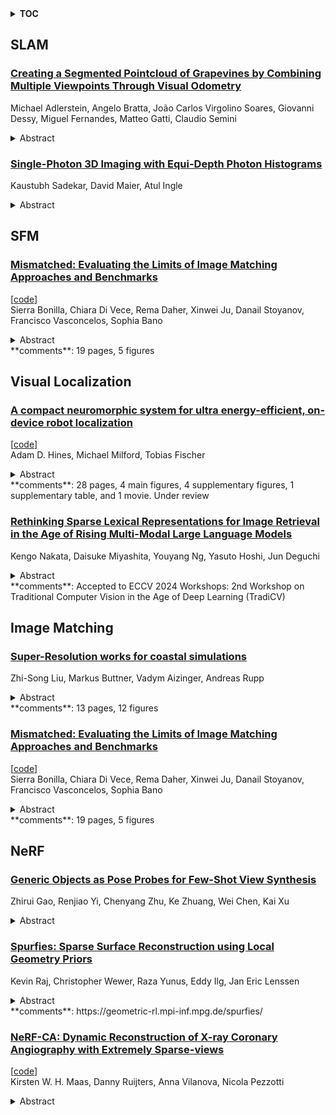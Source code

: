 <details>
  <summary><b>TOC</b></summary>
  <ol>
    <li><a href=#slam>SLAM</a></li>
      <ul>
        <li><a href=#Creating-a-Segmented-Pointcloud-of-Grapevines-by-Combining-Multiple-Viewpoints-Through-Visual-Odometry>Creating a Segmented Pointcloud of Grapevines by Combining Multiple Viewpoints Through Visual Odometry</a></li>
        <li><a href=#Single-Photon-3D-Imaging-with-Equi-Depth-Photon-Histograms>Single-Photon 3D Imaging with Equi-Depth Photon Histograms</a></li>
      </ul>
    </li>
    <li><a href=#sfm>SFM</a></li>
      <ul>
        <li><a href=#Mismatched:-Evaluating-the-Limits-of-Image-Matching-Approaches-and-Benchmarks>Mismatched: Evaluating the Limits of Image Matching Approaches and Benchmarks</a></li>
      </ul>
    </li>
    <li><a href=#visual-localization>Visual Localization</a></li>
      <ul>
        <li><a href=#A-compact-neuromorphic-system-for-ultra-energy-efficient,-on-device-robot-localization>A compact neuromorphic system for ultra energy-efficient, on-device robot localization</a></li>
        <li><a href=#Rethinking-Sparse-Lexical-Representations-for-Image-Retrieval-in-the-Age-of-Rising-Multi-Modal-Large-Language-Models>Rethinking Sparse Lexical Representations for Image Retrieval in the Age of Rising Multi-Modal Large Language Models</a></li>
      </ul>
    </li>
    <li><a href=#image-matching>Image Matching</a></li>
      <ul>
        <li><a href=#Super-Resolution-works-for-coastal-simulations>Super-Resolution works for coastal simulations</a></li>
        <li><a href=#Mismatched:-Evaluating-the-Limits-of-Image-Matching-Approaches-and-Benchmarks>Mismatched: Evaluating the Limits of Image Matching Approaches and Benchmarks</a></li>
      </ul>
    </li>
    <li><a href=#nerf>NeRF</a></li>
      <ul>
        <li><a href=#Generic-Objects-as-Pose-Probes-for-Few-Shot-View-Synthesis>Generic Objects as Pose Probes for Few-Shot View Synthesis</a></li>
        <li><a href=#Spurfies:-Sparse-Surface-Reconstruction-using-Local-Geometry-Priors>Spurfies: Sparse Surface Reconstruction using Local Geometry Priors</a></li>
        <li><a href=#NeRF-CA:-Dynamic-Reconstruction-of-X-ray-Coronary-Angiography-with-Extremely-Sparse-views>NeRF-CA: Dynamic Reconstruction of X-ray Coronary Angiography with Extremely Sparse-views</a></li>
      </ul>
    </li>
  </ol>
</details>

## SLAM  

### [Creating a Segmented Pointcloud of Grapevines by Combining Multiple Viewpoints Through Visual Odometry](http://arxiv.org/abs/2408.16472)  
Michael Adlerstein, Angelo Bratta, João Carlos Virgolino Soares, Giovanni Dessy, Miguel Fernandes, Matteo Gatti, Claudio Semini  
<details>  
  <summary>Abstract</summary>  
  <ol>  
    Grapevine winter pruning is a labor-intensive and repetitive process that significantly influences the quality and quantity of the grape harvest and produced wine of the following season. It requires a careful and expert detection of the point to be cut. Because of its complexity, repetitive nature and time constraint, the task requires skilled labor that needs to be trained. This extended abstract presents the computer vision pipeline employed in project Vinum, using detectron2 as a segmentation network and keypoint visual odometry to merge different observation into a single pointcloud used to make informed pruning decisions.  
  </ol>  
</details>  
  
### [Single-Photon 3D Imaging with Equi-Depth Photon Histograms](http://arxiv.org/abs/2408.16150)  
Kaustubh Sadekar, David Maier, Atul Ingle  
<details>  
  <summary>Abstract</summary>  
  <ol>  
    Single-photon cameras present a promising avenue for high-resolution 3D imaging. They have ultra-high sensitivity -- down to individual photons -- and can record photon arrival times with extremely high (sub-nanosecond) resolution. Single-photon 3D cameras estimate the round-trip time of a laser pulse by forming equi-width (EW) histograms of detected photon timestamps. Acquiring and transferring such EW histograms requires high bandwidth and in-pixel memory, making SPCs less attractive in resource-constrained settings such as mobile devices and AR/VR headsets. In this work we propose a 3D sensing technique based on equi-depth (ED) histograms. ED histograms compress timestamp data more efficiently than EW histograms, reducing the bandwidth requirement. Moreover, to reduce the in-pixel memory requirement, we propose a lightweight algorithm to estimate ED histograms in an online fashion without explicitly storing the photon timestamps. This algorithm is amenable to future in-pixel implementations. We propose algorithms that process ED histograms to perform 3D computer-vision tasks of estimating scene distance maps and performing visual odometry under challenging conditions such as high ambient light. Our work paves the way towards lower bandwidth and reduced in-pixel memory requirements for SPCs, making them attractive for resource-constrained 3D vision applications. Project page: $\href{https://www.computational.camera/pedh}{https://www.computational.camera/pedh}$  
  </ol>  
</details>  
  
  



## SFM  

### [Mismatched: Evaluating the Limits of Image Matching Approaches and Benchmarks](http://arxiv.org/abs/2408.16445)  
[[code](https://github.com/surgical-vision/colmap-match-converter)]  
Sierra Bonilla, Chiara Di Vece, Rema Daher, Xinwei Ju, Danail Stoyanov, Francisco Vasconcelos, Sophia Bano  
<details>  
  <summary>Abstract</summary>  
  <ol>  
    Three-dimensional (3D) reconstruction from two-dimensional images is an active research field in computer vision, with applications ranging from navigation and object tracking to segmentation and three-dimensional modeling. Traditionally, parametric techniques have been employed for this task. However, recent advancements have seen a shift towards learning-based methods. Given the rapid pace of research and the frequent introduction of new image matching methods, it is essential to evaluate them. In this paper, we present a comprehensive evaluation of various image matching methods using a structure-from-motion pipeline. We assess the performance of these methods on both in-domain and out-of-domain datasets, identifying key limitations in both the methods and benchmarks. We also investigate the impact of edge detection as a pre-processing step. Our analysis reveals that image matching for 3D reconstruction remains an open challenge, necessitating careful selection and tuning of models for specific scenarios, while also highlighting mismatches in how metrics currently represent method performance.  
  </ol>  
</details>  
**comments**: 19 pages, 5 figures  
  
  



## Visual Localization  

### [A compact neuromorphic system for ultra energy-efficient, on-device robot localization](http://arxiv.org/abs/2408.16754)  
[[code](https://github.com/AdamDHines/LENS)]  
Adam D. Hines, Michael Milford, Tobias Fischer  
<details>  
  <summary>Abstract</summary>  
  <ol>  
    Neuromorphic computing offers a transformative pathway to overcome the computational and energy challenges faced in deploying robotic localization and navigation systems at the edge. Visual place recognition, a critical component for navigation, is often hampered by the high resource demands of conventional systems, making them unsuitable for small-scale robotic platforms which still require to perform complex, long-range tasks. Although neuromorphic approaches offer potential for greater efficiency, real-time edge deployment remains constrained by the complexity and limited scalability of bio-realistic networks. Here, we demonstrate a neuromorphic localization system that performs accurate place recognition in up to 8km of traversal using models as small as 180 KB with 44k parameters, while consuming less than 1% of the energy required by conventional methods. Our Locational Encoding with Neuromorphic Systems (LENS) integrates spiking neural networks, an event-based dynamic vision sensor, and a neuromorphic processor within a single SPECK(TM) chip, enabling real-time, energy-efficient localization on a hexapod robot. LENS represents the first fully neuromorphic localization system capable of large-scale, on-device deployment, setting a new benchmark for energy efficient robotic place recognition.  
  </ol>  
</details>  
**comments**: 28 pages, 4 main figures, 4 supplementary figures, 1 supplementary
  table, and 1 movie. Under review  
  
### [Rethinking Sparse Lexical Representations for Image Retrieval in the Age of Rising Multi-Modal Large Language Models](http://arxiv.org/abs/2408.16296)  
Kengo Nakata, Daisuke Miyashita, Youyang Ng, Yasuto Hoshi, Jun Deguchi  
<details>  
  <summary>Abstract</summary>  
  <ol>  
    In this paper, we rethink sparse lexical representations for image retrieval. By utilizing multi-modal large language models (M-LLMs) that support visual prompting, we can extract image features and convert them into textual data, enabling us to utilize efficient sparse retrieval algorithms employed in natural language processing for image retrieval tasks. To assist the LLM in extracting image features, we apply data augmentation techniques for key expansion and analyze the impact with a metric for relevance between images and textual data. We empirically show the superior precision and recall performance of our image retrieval method compared to conventional vision-language model-based methods on the MS-COCO, PASCAL VOC, and NUS-WIDE datasets in a keyword-based image retrieval scenario, where keywords serve as search queries. We also demonstrate that the retrieval performance can be improved by iteratively incorporating keywords into search queries.  
  </ol>  
</details>  
**comments**: Accepted to ECCV 2024 Workshops: 2nd Workshop on Traditional Computer
  Vision in the Age of Deep Learning (TradiCV)  
  
  



## Image Matching  

### [Super-Resolution works for coastal simulations](http://arxiv.org/abs/2408.16553)  
Zhi-Song Liu, Markus Buttner, Vadym Aizinger, Andreas Rupp  
<details>  
  <summary>Abstract</summary>  
  <ol>  
    Learning fine-scale details of a coastal ocean simulation from a coarse representation is a challenging task. For real-world applications, high-resolution simulations are necessary to advance understanding of many coastal processes, specifically, to predict flooding resulting from tsunamis and storm surges. We propose a Deep Network for Coastal Super-Resolution (DNCSR) for spatiotemporal enhancement to efficiently learn the high-resolution numerical solution. Given images of coastal simulations produced on low-resolution computational meshes using low polynomial order discontinuous Galerkin discretizations and a coarse temporal resolution, the proposed DNCSR learns to produce high-resolution free surface elevation and velocity visualizations in both time and space. To efficiently model the dynamic changes over time and space, we propose grid-aware spatiotemporal attention to project the temporal features to the spatial domain for non-local feature matching. The coordinate information is also utilized via positional encoding. For the final reconstruction, we use the spatiotemporal bilinear operation to interpolate the missing frames and then expand the feature maps to the frequency domain for residual mapping. Besides data-driven losses, the proposed physics-informed loss guarantees gradient consistency and momentum changes. Their combination contributes to the overall 24% improvements in RMSE. To train the proposed model, we propose a large-scale coastal simulation dataset and use it for model optimization and evaluation. Our method shows superior super-resolution quality and fast computation compared to the state-of-the-art methods.  
  </ol>  
</details>  
**comments**: 13 pages, 12 figures  
  
### [Mismatched: Evaluating the Limits of Image Matching Approaches and Benchmarks](http://arxiv.org/abs/2408.16445)  
[[code](https://github.com/surgical-vision/colmap-match-converter)]  
Sierra Bonilla, Chiara Di Vece, Rema Daher, Xinwei Ju, Danail Stoyanov, Francisco Vasconcelos, Sophia Bano  
<details>  
  <summary>Abstract</summary>  
  <ol>  
    Three-dimensional (3D) reconstruction from two-dimensional images is an active research field in computer vision, with applications ranging from navigation and object tracking to segmentation and three-dimensional modeling. Traditionally, parametric techniques have been employed for this task. However, recent advancements have seen a shift towards learning-based methods. Given the rapid pace of research and the frequent introduction of new image matching methods, it is essential to evaluate them. In this paper, we present a comprehensive evaluation of various image matching methods using a structure-from-motion pipeline. We assess the performance of these methods on both in-domain and out-of-domain datasets, identifying key limitations in both the methods and benchmarks. We also investigate the impact of edge detection as a pre-processing step. Our analysis reveals that image matching for 3D reconstruction remains an open challenge, necessitating careful selection and tuning of models for specific scenarios, while also highlighting mismatches in how metrics currently represent method performance.  
  </ol>  
</details>  
**comments**: 19 pages, 5 figures  
  
  



## NeRF  

### [Generic Objects as Pose Probes for Few-Shot View Synthesis](http://arxiv.org/abs/2408.16690)  
Zhirui Gao, Renjiao Yi, Chenyang Zhu, Ke Zhuang, Wei Chen, Kai Xu  
<details>  
  <summary>Abstract</summary>  
  <ol>  
    Radiance fields including NeRFs and 3D Gaussians demonstrate great potential in high-fidelity rendering and scene reconstruction, while they require a substantial number of posed images as inputs. COLMAP is frequently employed for preprocessing to estimate poses, while it necessitates a large number of feature matches to operate effectively, and it struggles with scenes characterized by sparse features, large baselines between images, or a limited number of input images. We aim to tackle few-view NeRF reconstruction using only 3 to 6 unposed scene images. Traditional methods often use calibration boards but they are not common in images. We propose a novel idea of utilizing everyday objects, commonly found in both images and real life, as "pose probes". The probe object is automatically segmented by SAM, whose shape is initialized from a cube. We apply a dual-branch volume rendering optimization (object NeRF and scene NeRF) to constrain the pose optimization and jointly refine the geometry. Specifically, object poses of two views are first estimated by PnP matching in an SDF representation, which serves as initial poses. PnP matching, requiring only a few features, is suitable for feature-sparse scenes. Additional views are incrementally incorporated to refine poses from preceding views. In experiments, PoseProbe achieves state-of-the-art performance in both pose estimation and novel view synthesis across multiple datasets. We demonstrate its effectiveness, particularly in few-view and large-baseline scenes where COLMAP struggles. In ablations, using different objects in a scene yields comparable performance.  
  </ol>  
</details>  
  
### [Spurfies: Sparse Surface Reconstruction using Local Geometry Priors](http://arxiv.org/abs/2408.16544)  
Kevin Raj, Christopher Wewer, Raza Yunus, Eddy Ilg, Jan Eric Lenssen  
<details>  
  <summary>Abstract</summary>  
  <ol>  
    We introduce Spurfies, a novel method for sparse-view surface reconstruction that disentangles appearance and geometry information to utilize local geometry priors trained on synthetic data. Recent research heavily focuses on 3D reconstruction using dense multi-view setups, typically requiring hundreds of images. However, these methods often struggle with few-view scenarios. Existing sparse-view reconstruction techniques often rely on multi-view stereo networks that need to learn joint priors for geometry and appearance from a large amount of data. In contrast, we introduce a neural point representation that disentangles geometry and appearance to train a local geometry prior using a subset of the synthetic ShapeNet dataset only. During inference, we utilize this surface prior as additional constraint for surface and appearance reconstruction from sparse input views via differentiable volume rendering, restricting the space of possible solutions. We validate the effectiveness of our method on the DTU dataset and demonstrate that it outperforms previous state of the art by 35% in surface quality while achieving competitive novel view synthesis quality. Moreover, in contrast to previous works, our method can be applied to larger, unbounded scenes, such as Mip-NeRF 360.  
  </ol>  
</details>  
**comments**: https://geometric-rl.mpi-inf.mpg.de/spurfies/  
  
### [NeRF-CA: Dynamic Reconstruction of X-ray Coronary Angiography with Extremely Sparse-views](http://arxiv.org/abs/2408.16355)  
[[code](https://github.com/kirstenmaas/nerf-ca)]  
Kirsten W. H. Maas, Danny Ruijters, Anna Vilanova, Nicola Pezzotti  
<details>  
  <summary>Abstract</summary>  
  <ol>  
    Dynamic three-dimensional (4D) reconstruction from two-dimensional X-ray coronary angiography (CA) remains a significant clinical problem. Challenges include sparse-view settings, intra-scan motion, and complex vessel morphology such as structure sparsity and background occlusion. Existing CA reconstruction methods often require extensive user interaction or large training datasets. On the other hand, Neural Radiance Field (NeRF), a promising deep learning technique, has successfully reconstructed high-fidelity static scenes for natural and medical scenes. Recent work, however, identified that sparse-views, background occlusion, and dynamics still pose a challenge when applying NeRF in the X-ray angiography context. Meanwhile, many successful works for natural scenes propose regularization for sparse-view reconstruction or scene decomposition to handle dynamics. However, these techniques do not directly translate to the CA context, where both challenges and background occlusion are significant. This paper introduces NeRF-CA, the first step toward a 4D CA reconstruction method that achieves reconstructions from sparse coronary angiograms with cardiac motion. We leverage the motion of the coronary artery to decouple the scene into a dynamic coronary artery component and static background. We combine this scene decomposition with tailored regularization techniques. These techniques enforce the separation of the coronary artery from the background by enforcing dynamic structure sparsity and scene smoothness. By uniquely combining these approaches, we achieve 4D reconstructions from as few as four angiogram sequences. This setting aligns with clinical workflows while outperforming state-of-the-art X-ray sparse-view NeRF reconstruction techniques. We validate our approach quantitatively and qualitatively using 4D phantom datasets and ablation studies.  
  </ol>  
</details>  
  
  



